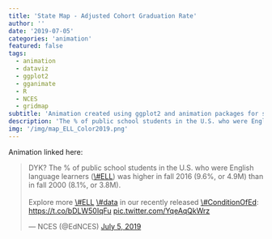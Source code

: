 ```yaml
---
title: 'State Map - Adjusted Cohort Graduation Rate'
author: ''
date: '2019-07-05'
categories: 'animation'
featured: false
tags:
  - animation
  - dataviz
  - ggplot2
  - gganimate
  - R
  - NCES
  - gridmap
subtitle: 'Animation created using ggplot2 and animation packages for social media distribution'
description: 'The % of public school students in the U.S. who were English language learners (#ELL) was higher in fall 2016 (9.6%, or 4.9M) than in fall 2000 (8.1%, or 3.8M).'
img: '/img/map_ELL_Color2019.png'
---
```


Animation linked here:

<blockquote class="twitter-tweet">
<p lang="en" dir="ltr">
DYK? The % of public school students in the U.S. who were English
language learners
(<a href="https://twitter.com/hashtag/ELL?src=hash&amp;ref_src=twsrc%5Etfw">\#ELL</a>)
was higher in fall 2016 (9.6%, or 4.9M) than in fall 2000 (8.1%, or
3.8M).<br><br> Explore more
<a href="https://twitter.com/hashtag/ELL?src=hash&amp;ref_src=twsrc%5Etfw">\#ELL</a>
<a href="https://twitter.com/hashtag/data?src=hash&amp;ref_src=twsrc%5Etfw">\#data</a>
in our recently released
<a href="https://twitter.com/hashtag/ConditionOfEd?src=hash&amp;ref_src=twsrc%5Etfw">\#ConditionOfEd</a>:
<a href="https://t.co/bDLW50IqFu">https://t.co/bDLW50IqFu</a>
<a href="https://t.co/YqeAqQkWrz">pic.twitter.com/YqeAqQkWrz</a>
</p>
— NCES (@EdNCES)
<a href="https://twitter.com/EdNCES/status/1147204611557732354?ref_src=twsrc%5Etfw">July
5, 2019</a>
</blockquote>
